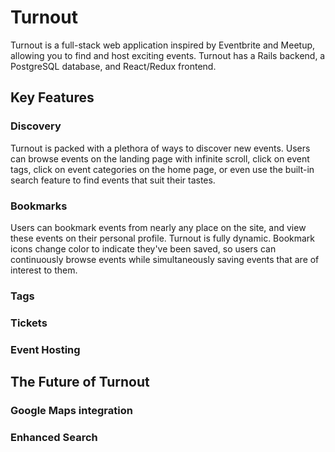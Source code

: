 # Turnout

Turnout is a full-stack web application inspired by Eventbrite and Meetup, allowing you to find and host exciting events. Turnout has a Rails backend, a PostgreSQL database, and React/Redux frontend. 

## Key Features

### Discovery 

Turnout is packed with a plethora of ways to discover new events. Users can browse events on the landing page with infinite scroll, click on event tags, click on event categories on the home page, or even use the built-in search feature to find events that suit their tastes. 

### Bookmarks

Users can bookmark events from nearly any place on the site, and view these events on their personal profile. Turnout is fully dynamic. Bookmark icons change color to indicate they've been saved, so users can continuously browse events while simultaneously saving events that are of interest to them. 

### Tags


### Tickets


### Event Hosting


## The Future of Turnout

### Google Maps integration

### Enhanced Search 


